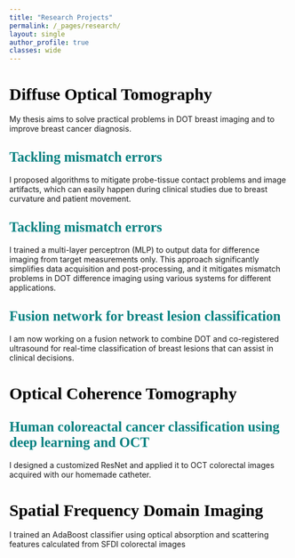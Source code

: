 ```yaml
---
title: "Research Projects"
permalink: /_pages/research/
layout: single
author_profile: true
classes: wide
---
```

# <span style="color:black; font-family:Comic Sans MS;font-size: 30px;">Diffuse Optical Tomography</span>
My thesis aims to solve practical problems in DOT breast imaging and to improve breast cancer diagnosis. 

## <span style="color:teal; font-family:Comic Sans MS;font-size: 25px;">Tackling mismatch errors</span>
I proposed algorithms to mitigate probe-tissue contact problems and image artifacts, which can easily happen during clinical studies due to breast curvature and patient movement. 

## <span style="color:teal; font-family:Comic Sans MS;font-size: 25px;">Tackling mismatch errors</span>
 I trained a multi-layer perceptron (MLP) to output data for difference imaging from target measurements only. This approach significantly simplifies data acquisition and post-processing, and it mitigates mismatch problems in DOT difference imaging using various systems for different applications. 

## <span style="color:teal; font-family:Comic Sans MS;font-size: 25px;">Fusion network for breast lesion classification</span>
I am now working on a fusion network to combine DOT and co-registered ultrasound for real-time classification of breast lesions that can assist in clinical decisions. 


# <span style="color:black; font-family:Comic Sans MS;font-size: 30px;">Optical Coherence Tomography</span>
## <span style="color:teal; font-family:Comic Sans MS;font-size: 25px;">Human coloreactal cancer classification using deep learning and OCT</span>
I designed a customized ResNet and applied it to OCT colorectal images acquired with our homemade catheter. 

# <span style="color:black; font-family:Comic Sans MS;font-size: 30px;">Spatial Frequency Domain Imaging</span>
I trained an AdaBoost classifier using optical absorption and scattering features calculated from SFDI colorectal images
